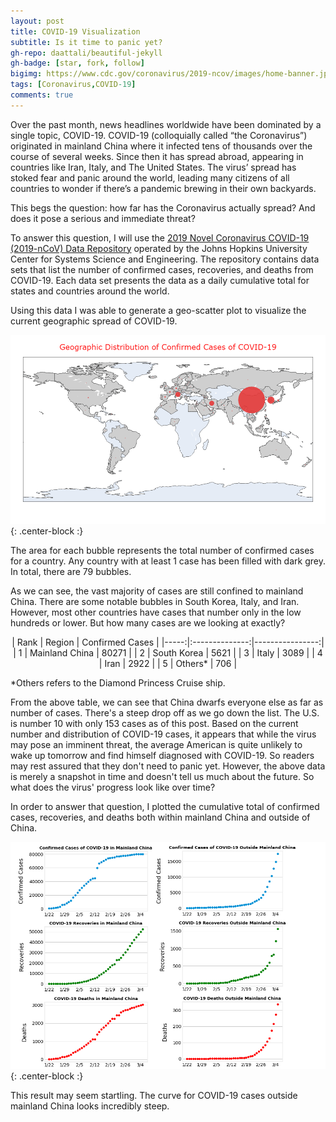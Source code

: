 ```yaml
---
layout: post
title: COVID-19 Visualization
subtitle: Is it time to panic yet?
gh-repo: daattali/beautiful-jekyll
gh-badge: [star, fork, follow]
bigimg: https://www.cdc.gov/coronavirus/2019-ncov/images/home-banner.jpg
tags: [Coronavirus,COVID-19]
comments: true
---
```


Over the past month, news headlines worldwide have been dominated by a single topic, COVID-19. COVID-19 (colloquially called “the Coronavirus”) originated in mainland China where it infected tens of thousands over the course of several weeks. Since then it has spread abroad, appearing in countries like Iran, Italy, and The United States. The virus’ spread has stoked fear and panic around the world, leading many citizens of all countries to wonder if there’s a pandemic brewing in their own backyards. 

This begs the question: how far has the Coronavirus actually spread? And does it pose a serious and immediate threat?

To answer this question, I will use the [2019 Novel Coronavirus COVID-19 (2019-nCoV) Data Repository](https://github.com/CSSEGISandData/COVID-19) operated by the Johns Hopkins University Center for Systems Science and Engineering. The repository contains data sets that list the number of confirmed cases, recoveries, and deaths from COVID-19. Each data set presents the data as a daily cumulative total for states and countries around the world.

Using this data I was able to generate a geo-scatter plot to visualize the current geographic spread of COVID-19.

![GeoScatter](/img/a1.png){: .center-block :}

The area for each bubble represents the total number of confirmed cases for a country. Any country with at least 1 case has been filled with dark grey. In total, there are 79 bubbles. 

As we can see, the vast majority of cases are still confined to mainland China. There are some notable bubbles in South Korea, Italy, and Iran. However, most other countries have cases that number only in the low hundreds or lower. But how many cases are we looking at exactly?

<center>
| Rank |     Region     | Confirmed Cases |
|-----:|:--------------:|----------------:|
|    1 | Mainland China |           80271 |
|    2 |   South Korea  |            5621 |
|    3 |      Italy     |            3089 |
|    4 |      Iran      |            2922 |
|    5 |     Others*    |             706 |
</center>
 
 \*Others refers to the Diamond Princess Cruise ship.

From the above table, we can see that China dwarfs everyone else as far as number of cases. There's a steep drop off as we go down the list. The U.S. is number 10 with only 153 cases as of this post. Based on the current number and distribution of COVID-19 cases, it appears that while the virus may pose an imminent threat, the average American is quite unlikely to wake up tomorrow and find himself diagnosed with COVID-19. So readers may rest assured that they don't need to panic yet. However, the above data is merely a snapshot in time and doesn't tell us much about the future. So what does the virus' progress look like over time?

In order to answer that question, I plotted the cumulative total of confirmed cases, recoveries, and deaths both within mainland China and outside of China.

![COVID_2](/img/COVID_2.jpg){: .center-block :}

This result may seem startling. The curve for COVID-19 cases outside mainland China looks incredibly steep.

